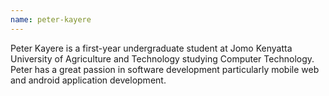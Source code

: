 ```yaml
---
name: peter-kayere
---
```

Peter Kayere is a first-year undergraduate student at Jomo Kenyatta University of Agriculture and Technology studying Computer Technology. Peter has a great passion in software development particularly mobile web and android application development.
